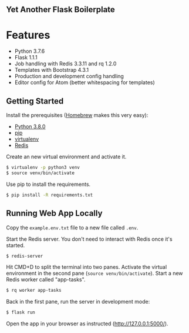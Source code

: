 Yet Another Flask Boilerplate
-----------------------------

Features
========

* Python 3.7.6
* Flask 1.1.1
* Job handling with Redis 3.3.11 and rq 1.2.0
* Templates with Bootstrap 4.3.1
* Production and development config handling
* Editor config for Atom (better whitespacing for templates)

Getting Started
---------------

Install the prerequisites ([Homebrew](https://docs.brew.sh/Installation) makes
this very easy):
* [Python 3.8.0](https://www.python.org/downloads/release/python-380/)
* [pip](https://pip.pypa.io/en/stable/installing/)
* [virtualenv](https://virtualenv.pypa.io/en/latest/installation/)
* [Redis](https://formulae.brew.sh/formula/redis)

Create an new virtual environment and activate it.

```bash
$ virtualenv -p python3 venv
$ source venv/bin/activate
```

Use pip to install the requirements.

```bash
$ pip install -R requirements.txt
```

Running Web App Locally
-----------------------

Copy the `example.env.txt` file to a new file called `.env`.

Start the Redis server. You don't need to interact with Redis once it's started.

```bash
$ redis-server
```

Hit CMD+D to split the terminal into two panes. Activate the virtual environment
in the second pane (`source venv/bin/activate`). Start a new Redis worker called
"app-tasks".

```bash
$ rq worker app-tasks
```

Back in the first pane, run the server in development mode:

```bash
$ flask run
```

Open the app in your browser as instructed (http://127.0.0.1:5000/).

